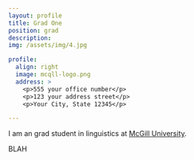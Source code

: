 ```yaml
---
layout: profile
title: Grad One
position: grad
description:
img: /assets/img/4.jpg

profile:
  align: right
  image: mcqll-logo.png
  address: >
    <p>555 your office number</p>
    <p>123 your address street</p>
    <p>Your City, State 12345</p>

---
```


I am an grad student in linguistics at [McGill University](https://www.mcgill.ca/linguistics/).

BLAH
